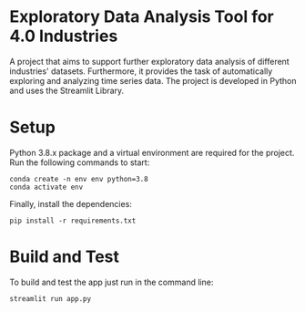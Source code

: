 # Exploratory Data Analysis Tool for 4.0 Industries

A project that aims to support further exploratory data analysis of different industries' datasets. Furthermore, it provides the task of automatically exploring and analyzing time series data. The project is developed in Python and uses the Streamlit Library.

# Setup

Python 3.8.x package and a virtual environment are required for the project. Run the following commands to start:

```
conda create -n env env python=3.8
conda activate env

```

Finally, install the dependencies:

```
pip install -r requirements.txt
```

# Build and Test

To build and test the app just run in the command line:

```
streamlit run app.py
```
